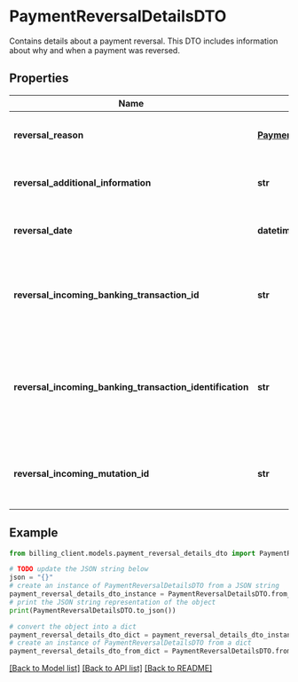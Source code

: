 # PaymentReversalDetailsDTO

Contains details about a payment reversal.  This DTO includes information about why and when a payment was reversed.

## Properties

Name | Type | Description | Notes
------------ | ------------- | ------------- | -------------
**reversal_reason** | [**PaymentReversalReason**](PaymentReversalReason.md) | The reason for the payment reversal. | [optional] 
**reversal_additional_information** | **str** | Additional information about the reversal. | [optional] 
**reversal_date** | **datetime** | The date when the reversal occurred. | [optional] 
**reversal_incoming_banking_transaction_id** | **str** | The ID of the incoming banking transaction that reversed this payment. | [optional] 
**reversal_incoming_banking_transaction_identification** | **str** | The identification of the incoming banking transaction that reversed this payment. | [optional] 
**reversal_incoming_mutation_id** | **str** | The ID of the incoming mutation that reversed this payment. | [optional] 

## Example

```python
from billing_client.models.payment_reversal_details_dto import PaymentReversalDetailsDTO

# TODO update the JSON string below
json = "{}"
# create an instance of PaymentReversalDetailsDTO from a JSON string
payment_reversal_details_dto_instance = PaymentReversalDetailsDTO.from_json(json)
# print the JSON string representation of the object
print(PaymentReversalDetailsDTO.to_json())

# convert the object into a dict
payment_reversal_details_dto_dict = payment_reversal_details_dto_instance.to_dict()
# create an instance of PaymentReversalDetailsDTO from a dict
payment_reversal_details_dto_from_dict = PaymentReversalDetailsDTO.from_dict(payment_reversal_details_dto_dict)
```
[[Back to Model list]](../README.md#documentation-for-models) [[Back to API list]](../README.md#documentation-for-api-endpoints) [[Back to README]](../README.md)


